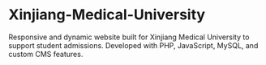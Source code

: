 # Xinjiang-Medical-University
Responsive and dynamic website built for Xinjiang Medical University to support student admissions. Developed with PHP, JavaScript, MySQL, and custom CMS features.
